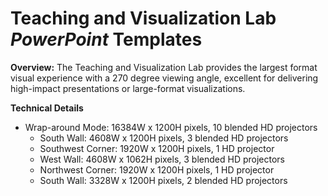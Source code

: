 # Teaching and Visualization Lab *PowerPoint* Templates

**Overview:** The Teaching and Visualization Lab provides the largest format visual experience with a 270 degree viewing angle, excellent for delivering high-impact presentations or large-format visualizations.

**Technical Details**

* Wrap-around Mode: 16384W x 1200H pixels, 10 blended HD projectors
	* South Wall: 4608W x 1200H pixels, 3 blended HD projectors
	* Southwest Corner: 1920W x 1200H pixels, 1 HD projector
	* West Wall: 4608W x 1062H pixels, 3 blended HD projectors
	* Northwest Corner: 1920W x 1200H pixels, 1 HD projector
	* South Wall: 3328W x 1200H pixels, 2 blended HD projectors

